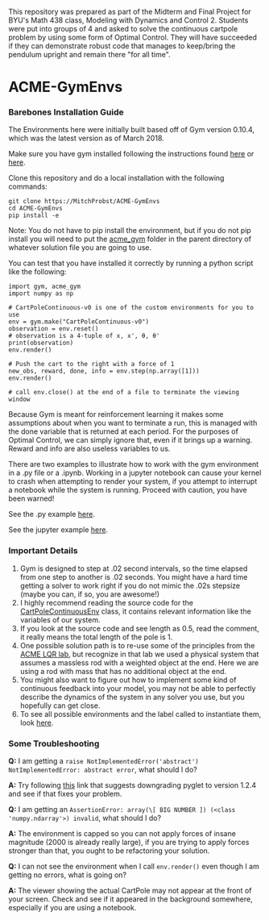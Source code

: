 This repository was prepared as part of the Midterm and Final Project for BYU's Math 438 class, Modeling with Dynamics and Control 2.
Students were put into groups of 4 and asked to solve the continuous cartpole problem by using some form of Optimal Control.  They will have succeeded if they can demonstrate robust code that manages to keep/bring the pendulum upright and remain there "for all time".

# ACME-GymEnvs

### Barebones Installation Guide
The Environments here were initially built based off of Gym version 0.10.4, which was the latest version as of March 2018.

Make sure you have gym installed following the instructions found [here](https://github.com/openai/gym) or [here](https://gym.openai.com/).

Clone this repository and do a local installation with the following commands:
```
git clone https://MitchProbst/ACME-GymEnvs
cd ACME-GymEnvs
pip install -e
```
Note: You do not have to pip install the environment, but if you do not pip install you will need to put the [acme_gym](https://github.com/MitchProbst/ACME-GymEnvs/tree/master/acme_gym) folder in the parent directory of whatever solution file you are going to use.

You can test that you have installed it correctly by running a python script like the following:
```
import gym, acme_gym
import numpy as np

# CartPoleContinuous-v0 is one of the custom environments for you to use
env = gym.make("CartPoleContinuous-v0")
observation = env.reset()
# observation is a 4-tuple of x, x', θ, θ' 
print(observation)
env.render()

# Push the cart to the right with a force of 1
new_obs, reward, done, info = env.step(np.array([1]))
env.render()

# call env.close() at the end of a file to terminate the viewing window
```

Because Gym is meant for reinforcement learning it makes some assumptions about when you want to terminate a run, this is managed with the done variable that is returned at each period.  For the purposes of Optimal Control, we can simply ignore that, even if it brings up a warning. Reward and info are also useless variables to us.

There are two examples to illustrate how to work with the gym environment in a .py file or a .ipynb.
Working in a jupyter notebook can cause your kernel to crash when attempting to render your system, if you attempt to interrupt a notebook while the system is running. Proceed with caution, you have been warned!

See the .py example [here](https://github.com/MitchProbst/ACME-GymEnvs/blob/master/example.py).

See the jupyter example [here](https://github.com/MitchProbst/ACME-GymEnvs/blob/master/example.ipynb).

### Important Details
1) Gym is designed to step at .02 second intervals, so the time elapsed from one step to another is .02 seconds. You might have a hard time getting a solver to work right if you do not mimic the .02s stepsize (maybe you can, if so, you are awesome!)
2) I highly recommend reading the source code for the [CartPoleContinuousEnv](https://github.com/MitchProbst/ACME-GymEnvs/blob/master/acme_gym/envs/cartpole_continuous.py#L15) class, it contains relevant information like the variables of our system.
3) If you look at the source code and see length as 0.5, read the comment, it really means the total length of the pole is 1.
4) One possible solution path is to re-use some of the principles from the [ACME LQR lab](http://www.acme.byu.edu/wp-content/uploads/2018/03/21-Inverted-Pendulum.pdf), but recognize in that lab we used a physical system that assumes a massless rod with a weighted object at the end. Here we are using a rod with mass that has no additional object at the end.
5) You might also want to figure out how to implement some kind of continuous feedback into your model, you may not be able to perfectly describe the dynamics of the system in any solver you use, but you hopefully can get close.
6) To see all possible environments and the label called to instantiate them, look [here](https://github.com/MitchProbst/ACME-GymEnvs/blob/master/acme_gym/__init__.py).

### Some Troubleshooting
**Q:** I am getting a `raise NotImplementedError('abstract') NotImplementedError: abstract error`, what should I do?

**A:** Try following [this](https://github.com/openai/gym/issues/775) link that suggests downgrading pyglet to version 1.2.4 and see if that fixes your problem.

**Q:** I am getting an `AssertionError: array(\[ BIG NUMBER ]) (<class 'numpy.ndarray'>) invalid`, what should I do?

**A:** The environment is capped so you can not apply forces of insane magnitude (2000 is already really large), if you are trying to apply forces stronger than that, you ought to be refactoring your solution.

**Q:** I can not see the environment when I call `env.render()` even though I am getting no errors, what is going on?

**A:** The viewer showing the actual CartPole may not appear at the front of your screen. Check and see if it appeared in the background somewhere, especially if you are using a notebook.
